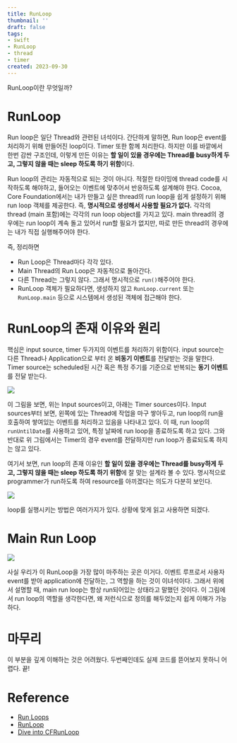 ```yaml
---
title: RunLoop
thumbnail: ''
draft: false
tags:
- swift
- RunLoop
- thread
- timer
created: 2023-09-30
---
```


RunLoop이란 무엇일까?

# RunLoop

Run loop은 일단 Thread와 관련된 녀석이다. 간단하게 말하면, Run loop은 event를 처리하기 위해 만들어진 loop이다. Timer 또한 함께 처리한다. 하지만 이를 바깥에서 한번 감싼 구조인데, 이렇게 만든 이유는 **할 일이 있을 경우에는 Thread를 busy하게 두고, 그렇지 않을 때는 sleep 하도록 하기 위함**이다.

Run loop의 관리는 자동적으로 되는 것이 아니다. 적절한 타이밍에 thread code를 시작하도록 해야하고, 들어오는 이벤트에 맞추어서 반응하도록 설계해야 한다. Cocoa, Core Foundation에서는 내가 만들고 싶은 thread의 run loop을 쉽게 설정하기 위해 run loop 객체를 제공한다. 즉, **명시적으로 생성해서 사용할 필요가 없다.** 각각의 thread (main 포함)에는 각각의 run loop object를 가지고 있다. main thread의 경우에는 run loop이 계속 돌고 있어서 run할 필요가 없지만, 따로 만든 thread의 경우에는 내가 직접 실행해주어야 한다.

즉, 정리하면

* Run Loop은 Thread마다 각각 있다.
* Main Thread의 Run Loop은 자동적으로 돌아간다.
* 다른 Thread는 그렇지 않다. 그래서 명시적으로 `run()`해주어야 한다.
* RunLoop 객체가 필요하다면, 생성하지 않고 `RunLoop.current` 또는 `RunLoop.main` 등으로 시스템에서 생성된 객체에 접근해야 한다.

# RunLoop의 존재 이유와 원리

핵심은 input source, timer 두가지의 이벤트를 처리하기 위함이다. input source는 다른 Thread나 Application으로 부터 온 **비동기 이벤트**를 전달받는 것을 말한다. Timer source는 scheduled된 시간 혹은 특정 주기를 기준으로 반복되는 **동기 이벤트**를 전달 받는다.

![](Swift_18_RunLoop_0.jpg)

이 그림을 보면, 위는 Input sources이고, 아래는 Timer sources이다. Input sources부터 보면, 왼쪽에 있는 Thread에 작업을 마구 쌓아두고, run loop의 run을 호출하여 쌓여있는 이벤트를 처리하고 있음을 나타내고 있다. 이 때, run loop의 `runUntilDate`를 사용하고 있어, 특정 날짜에 run loop을 종료하도록 하고 있다. 그와 반대로 위 그림에서는 Timer의 경우 event를 전달하지만 run loop가 종료되도록 하지는 않고 있다. 

여기서 보면, run loop의 존재 이유인 **할 일이 있을 경우에는 Thread를 busy하게 두고, 그렇지 않을 때는 sleep 하도록 하기 위함**에 잘 맞는 설계라 볼 수 있다. 명시적으로 programmer가 run하도록 하여 resource를 아끼겠다는 의도가 다분히 보인다.

![](Swift_18_RunLoop_1.png)

loop를 실행시키는 방법은 여러가지가 있다. 상황에 맞게 읽고 사용하면 되겠다.

# Main Run Loop

![](Swift_18_RunLoop_2.jpeg)

사실 우리가 이 RunLoop을 가장 많이 마주하는 곳은 이거다. 이벤트 루프로서 사용자 event를 받아 application에 전달하는, 그 역할을 하는 것이 이녀석이다. 그래서 위에서 설명할 때, main run loop는 항상 run되어있는 상태라고 말했던 것이다. 이 그림에서 run loop의 역할을 생각한다면, 왜 저런식으로 정의를 해두었는지 쉽게 이해가 가능하다.

# 마무리

이 부분을 깊게 이해하는 것은 어려웠다. 두번째인데도 실제 코드를 뜯어보지 못하니 어렵다. 끝!

# Reference

* [Run Loops](https://developer.apple.com/library/archive/documentation/Cocoa/Conceptual/Multithreading/RunLoopManagement/RunLoopManagement.html)
* [RunLoop](https://developer.apple.com/documentation/foundation/runloop)
* [Dive into CFRunLoop](https://suelan.github.io/2021/02/13/20210213-dive-into-runloop-ios/)

